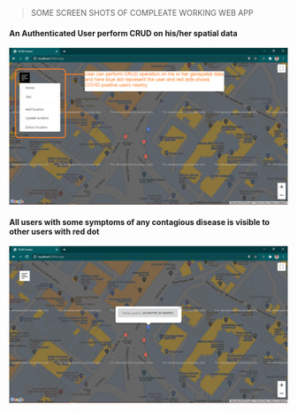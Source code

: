 > SOME SCREEN SHOTS OF COMPLEATE WORKING WEB APP

#### An Authenticated User perform CRUD on his/her spatial data
![](images/13.png)

#### All users with some symptoms of any contagious disease is visible to other users with red dot
![](images/12.png)

